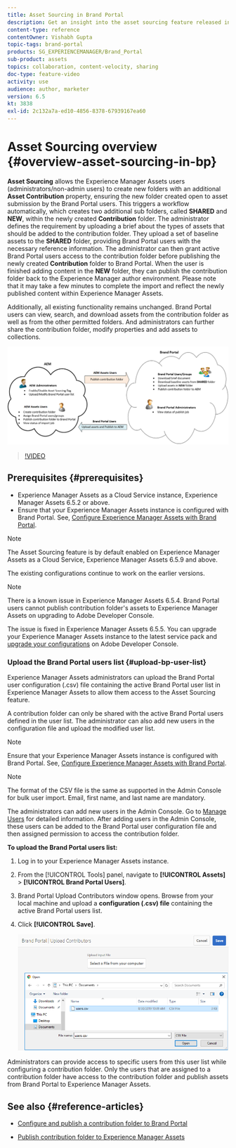 ```yaml
---
title: Asset Sourcing in Brand Portal
description: Get an insight into the asset sourcing feature released in the Adobe Experience Manager Assets Brand Portal.
content-type: reference
contentOwner: Vishabh Gupta
topic-tags: brand-portal
products: SG_EXPERIENCEMANAGER/Brand_Portal
sub-product: assets
topics: collaboration, content-velocity, sharing 
doc-type: feature-video
activity: use
audience: author, marketer
version: 6.5
kt: 3838
exl-id: 2c132a7a-ed10-4856-8378-67939167ea60
---
```

# Asset Sourcing overview {#overview-asset-sourcing-in-bp}

**Asset Sourcing** allows the Experience Manager Assets users (administrators/non-admin users) to create new folders with an additional **Asset Contribution** property, ensuring the new folder created open to asset submission by the Brand Portal users. This triggers a workflow automatically, which creates two additional sub folders, called **SHARED** and **NEW**, within the newly created **Contribution** folder. The administrator defines the requirement by uploading a brief about the types of assets that should be added to the contribution folder. They upload a set of baseline assets to the **SHARED** folder, providing Brand Portal users with the necessary reference information. The administrator can then grant active Brand Portal users access to the contribution folder before publishing the newly created **Contribution** folder to Brand Portal. When the user is finished adding content in the **NEW** folder, they can publish the contribution folder back to the Experience Manager author environment. Please note that it may take a few minutes to complete the import and reflect the newly published content within Experience Manager Assets.

Additionally, all existing functionality remains unchanged. Brand Portal users can view, search, and download assets from the contribution folder as well as from the other permitted folders. And administrators can further share the contribution folder, modify properties and add assets to collections.

![Brand Portal Asset Sourcing](assets/asset-sourcing.png)

>[!VIDEO](https://video.tv.adobe.com/v/29365/?quality=12)

## Prerequisites {#prerequisites}

* Experience Manager Assets as a Cloud Service instance, Experience Manager Assets 6.5.2 or above.
* Ensure that your Experience Manager Assets instance is configured with Brand Portal. See, [Configure Experience Manager Assets with Brand Portal](../using/configure-aem-assets-with-brand-portal.md).

<!--
* Ensure that your Brand Portal tenant is configured with one AEM Assets author instance.
-->

>[!NOTE]
>
>The Asset Sourcing feature is by default enabled on Experience Manager Assets as a Cloud Service, Experience Manager Assets 6.5.9 and above. 
>
>The existing configurations continue to work on the earlier versions.

>[!NOTE]
>
>There is a known issue in Experience Manager Assets 6.5.4. Brand Portal users cannot publish contribution folder's assets to Experience Manager Assets on upgrading to Adobe Developer Console. 
>
>The issue is fixed in Experience Manager Assets 6.5.5. You can upgrade your Experience Manager Assets instance to the latest service pack and [upgrade your configurations](https://experienceleague.adobe.com/en/docs/experience-manager-65/content/assets/brandportal/configure-aem-assets-with-brand-portal#upgrade-integration-65) on Adobe Developer Console.

<!--

>For immediate fix on AEM 6.5.4, it is recommended to [download the hotfix](https://www.adobeaemcloud.com/content/marketplace/marketplaceProxy.html?packagePath=/content/companies/public/adobe/packages/cq650/hotfix/cq-6.5.0-hotfix-33041) and install on your author instance.
-->

<!--
## Configure Asset Sourcing {#configure-asset-sourcing}

**Asset Sourcing** is configured from within the AEM Assets author instance. The administrators can enable the Asset Sourcing feature flag configuration from the **AEM Web Console Configuration** and upload the active Brand Portal users list in **AEM Assets**.

>[!NOTE]
>
>Asset Sourcing is by default enabled on AEM Assets as a Cloud Service. The AEM administrator can directly upload the active Brand Portal users to allow them access to the Asset Sourcing feature.

>[!NOTE]
>
>Before you begin with the configuration, ensure that your AEM Assets instance is configured with Brand Portal. See, [Configure AEM Assets with Brand Portal](../using/configure-aem-assets-with-brand-portal.md). 

The following video demonstrates, how to configure Asset Sourcing on your AEM Assets author instance:

>[!VIDEO](https://video.tv.adobe.com/v/29771)
-->

<!--
### Enable Asset Sourcing {#enable-asset-sourcing}

AEM administrators can enable the Asset Sourcing feature flag from within the AEM Web Console Configuration (a.k.a Configuration Manager).

>[!NOTE]
>
>This step is not applicable for AEM Assets as a Cloud Service.


**To enable Asset Sourcing:**
1. Log in to your AEM Assets author instance and open Configuration Manager. 
Default URL: http:// localhost:4502/system/console/configMgr.
1. Search using the keyword **Asset Sourcing** to locate **[!UICONTROL Asset Sourcing Feature Flag Config]**.
1. Click **[!UICONTROL Asset Sourcing Feature Flag Config]** to open the configuration window.
1. Select the **[!UICONTROL feature.flag.active.status]** check box.
1. Click **[!UICONTROL Save]**.

![](assets/enable-asset-sourcing.png)
-->


### Upload the Brand Portal users list {#upload-bp-user-list}

Experience Manager Assets administrators can upload the Brand Portal user configuration (.csv) file containing the active Brand Portal user list in Experience Manager Assets to allow them access to the Asset Sourcing feature. 

A contribution folder can only be shared with the active Brand Portal users defined in the user list. The administrator can also add new users in the configuration file and upload the modified user list.

>[!NOTE]
>
>Ensure that your Experience Manager Assets instance is configured with Brand Portal. See, [Configure Experience Manager Assets with Brand Portal](../using/configure-aem-assets-with-brand-portal.md). 

>[!NOTE]
>
>The format of the CSV file is the same as supported in the Admin Console for bulk user import. Email, first name, and last name are mandatory. 

The administrators can add new users in the Admin Console. Go to [Manage Users](brand-portal-adding-users.md) for detailed information. After adding users in the Admin Console, these users can be added to the Brand Portal user configuration file and then assigned permission to access the contribution folder.

**To upload the Brand Portal users list:**

1. Log in to your Experience Manager Assets instance. 
1. From the [!UICONTROL Tools] panel, navigate to **[!UICONTROL Assets]** > **[!UICONTROL Brand Portal Users]**.

1. Brand Portal Upload Contributors window opens.
Browse from your local machine and upload a **configuration (.csv) file** containing the active Brand Portal users list.
1. Click **[!UICONTROL Save]**.

   ![](assets/upload-user-list2.png)


Administrators can provide access to specific users from this user list while configuring a contribution folder. Only the users that are assigned to a contribution folder have access to the contribution folder and publish assets from Brand Portal to Experience Manager Assets.   

## See also {#reference-articles}

* [Configure and publish a contribution folder to Brand Portal](brand-portal-publish-contribution-folder-to-brand-portal.md)

* [Publish contribution folder to Experience Manager Assets](brand-portal-publish-contribution-folder-to-aem-assets.md)
